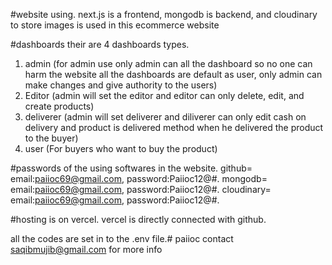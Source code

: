 ﻿#website using.
next.js is a frontend, mongodb is backend, and cloudinary to store images is used in this ecommerce website

#dashboards
their are 4 dashboards types.
1. admin (for admin use only admin can all the dashboard so no one can harm the website all the dashboards are default as user, only admin can make changes and give authority to the users)
2. Editor (admin will set the editor and editor can only delete, edit, and create products)
3. deliverer (admin will set deliverer and diliverer can only edit cash on delivery and product is delivered method when he delivered the product to the buyer)
3. user (For buyers who want to buy the product)

#passwords of the using softwares in the website.
github= email:paiioc69@gmail.com, password:Paiioc12@#.
mongodb= email:paiioc69@gmail.com, password:Paiioc12@#.
cloudinary= email:paiioc69@gmail.com, password:Paiioc12@#.


#hosting is on vercel.
vercel is directly connected with github.

all the codes are set in to the .env file.# paiioc
contact saqibmujib@gmail.com for more info
